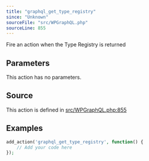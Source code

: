```yaml
---
title: "graphql_get_type_registry"
since: "Unknown"
sourceFile: "src/WPGraphQL.php"
sourceLine: 855
---
```



Fire an action when the Type Registry is returned

## Parameters

This action has no parameters.


## Source

This action is defined in [src/WPGraphQL.php:855](https://github.com/wp-graphql/wp-graphql/blob/develop/src/WPGraphQL.php#L855)


## Examples

```php
add_action('graphql_get_type_registry', function() {
    // Add your code here
});
```